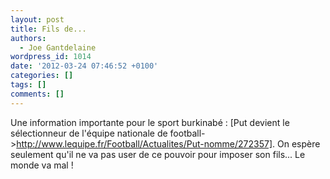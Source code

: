 ```yaml
---
layout: post
title: Fils de...
authors:
  - Joe Gantdelaine
wordpress_id: 1014
date: '2012-03-24 07:46:52 +0100'
categories: []
tags: []
comments: []
---
```

Une information importante pour le sport burkinabé : [Put devient le sélectionneur de l'équipe nationale de football->http://www.lequipe.fr/Football/Actualites/Put-nomme/272357]. On espère seulement qu'il ne va pas user de ce pouvoir pour imposer son fils... Le monde va mal !
